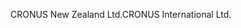 <span data-ttu-id="ed120-101">CRONUS New Zealand Ltd.</span><span class="sxs-lookup"><span data-stu-id="ed120-101">CRONUS International Ltd.</span></span>
